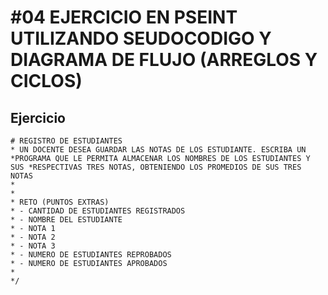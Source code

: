 # #04 EJERCICIO EN PSEINT UTILIZANDO SEUDOCODIGO Y DIAGRAMA DE FLUJO (ARREGLOS Y CICLOS)


## Ejercicio

```
# REGISTRO DE ESTUDIANTES
* UN DOCENTE DESEA GUARDAR LAS NOTAS DE LOS ESTUDIANTE. ESCRIBA UN       *PROGRAMA QUE LE PERMITA ALMACENAR LOS NOMBRES DE LOS ESTUDIANTES Y SUS *RESPECTIVAS TRES NOTAS, OBTENIENDO LOS PROMEDIOS DE SUS TRES NOTAS
*
*
* RETO (PUNTOS EXTRAS)
* - CANTIDAD DE ESTUDIANTES REGISTRADOS
* - NOMBRE DEL ESTUDIANTE
* - NOTA 1
* - NOTA 2
* - NOTA 3
* - NUMERO DE ESTUDIANTES REPROBADOS
* - NUMERO DE ESTUDIANTES APROBADOS
* 
*/


```